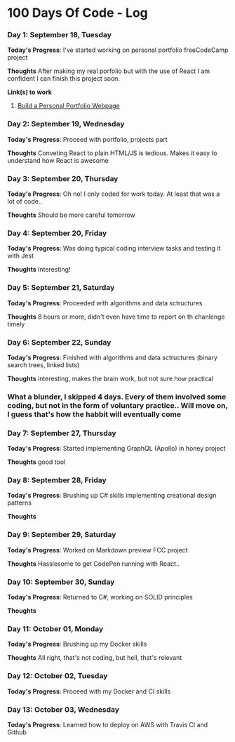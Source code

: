 # 100 Days Of Code - Log

### Day 1: September 18, Tuesday

**Today's Progress**: I've started working on personal portfolio freeCodeCamp project

**Thoughts** After making my real porfolio but with the use of React I am confident I can finish this project soon.

**Link(s) to work**
1. [Build a Personal Portfolio Webpage](https://learn.freecodecamp.org/responsive-web-design/responsive-web-design-projects/build-a-personal-portfolio-webpage)


### Day 2: September 19, Wednesday

**Today's Progress**: Proceed with portfolio, projects part

**Thoughts** Conveting React to plain HTML/JS is tedious. Makes it easy to understand how React is awesome


### Day 3: September 20, Thursday

**Today's Progress**: Oh no! I only coded for work today. At least that was a lot of code..

**Thoughts** Should be more careful tomorrow


### Day 4: September 20, Friday

**Today's Progress**: Was doing typical coding interview tasks and testing it with Jest

**Thoughts** Interesting!


### Day 5: September 21, Saturday

**Today's Progress**: Proceeded with algorithms and data sctructures

**Thoughts**  8 hours or more, didn't even have time to report on th chanlenge timely


### Day 6: September 22, Sunday

**Today's Progress**: Finished with algorithms and data sctructures (binary search trees, linked lists)

**Thoughts**  interesting, makes the brain work, but not sure how practical

### What a blunder, I skipped 4 days. Every of them involved some coding, but not in the form of voluntary practice.. Will move on, I guess that's how the habbit will eventually come


### Day 7: September 27, Thursday

**Today's Progress**: Started implementing GraphQL (Apollo) in honey project

**Thoughts**  good tool


### Day 8: September 28, Friday

**Today's Progress**: Brushing up C# skills implementing creational design patterns

**Thoughts**  


### Day 9: September 29, Saturday

**Today's Progress**: Worked on Markdown preview FCC project

**Thoughts**  Hasslesome to get CodePen running with React..


### Day 10: September 30, Sunday

**Today's Progress**: Returned to C#, working on SOLID principles

**Thoughts**  


### Day 11: October 01, Monday

**Today's Progress**: Brushing up my Docker skills

**Thoughts**  All right, that's not coding, but hell, that's relevant

### Day 12: October 02, Tuesday

**Today's Progress**: Proceed with my Docker and CI skills


### Day 13: October 03, Wednesday

**Today's Progress**: Learned how to deploy on AWS with Travis CI and Github